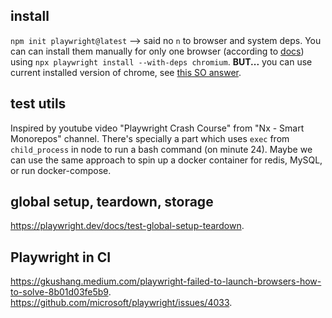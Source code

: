 ## install
`npm init playwright@latest` --> said no `n` to browser and system deps.
You can can install them manually for only one browser (according to [docs](https://playwright.dev/docs/browsers#install-system-dependencies)) using `npx playwright install --with-deps chromium`. **BUT...** you can use current installed version of chrome, see [this SO answer](https://stackoverflow.com/a/71187812).


## test utils
Inspired by youtube video "Playwright Crash Course" from "Nx - Smart Monorepos" channel.
There's specially a part which uses `exec` from `child_process` in node to run a bash command (on minute 24). Maybe we can use the same approach to spin up a docker container for redis, MySQL, or run docker-compose.


## global setup, teardown, storage
https://playwright.dev/docs/test-global-setup-teardown.


## Playwright in CI
https://gkushang.medium.com/playwright-failed-to-launch-browsers-how-to-solve-8b01d03fe5b9.
https://github.com/microsoft/playwright/issues/4033.